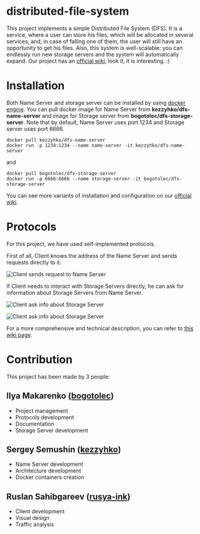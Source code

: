 # distributed-file-system

This project implements a simple Distributed File System (DFS). It is a service, where a user can store his files, which will be allocated in several services, and, in case of falling one of them, the user will still have an opportunity to get his files. Also, this system is well-scalable: you can endlessly run new storage servers and the system will automatically expand. Our project has an [official wiki](https://github.com/kezzyhko/distributed-file-system/wiki), look it, it is interesting. :)

# Installation

Both Name Server and storage server can be installed by using [docker engine](https://docs.docker.com/engine/install/). You can pull docker image for Name Server from **kezzyhko/dfs-name-server** and image for Storage server from **bogotolec/dfs-storage-server**. Note that by default, Name Server uses port 1234 and Storage server uses port 6666.

```
docker pull kezzyhko/dfs-name-server
docker run -p 1234:1234 --name name-server -it kezzyhko/dfs-name-server
```

and

```
docker pull bogotolec/dfs-storage-server
docker run -p 6666:6666 --name storage-server -it bogotolec/dfs-storage-server
```
You can see more variants of installation and configuration on our [official wiki](https://github.com/kezzyhko/distributed-file-system/wiki/Servers-installation).

# Protocols

For this project, we have used self-implemented protocols. 

First of all, Client knows the address of the Name Server and sends requests directly to it.

![Client sends request to Name Server](https://github.com/kezzyhko/distributed-file-system/wiki/images/NCC_1.png)

If Client needs to interact with Storage Servers directly, he can ask for information about Storage Servers from Name Server.

![Client ask info about Storage Server](https://github.com/kezzyhko/distributed-file-system/wiki/images/CSC_1.png)

![Client ask info about Storage Server](https://github.com/kezzyhko/distributed-file-system/wiki/images/CSC_2.png)

For a more comprehensive and technical description, you can refer to [this wiki page](https://github.com/kezzyhko/distributed-file-system/wiki/Protocols).

# Contribution

This project has been made by 3 people:

## Ilya Makarenko ([bogotolec](https://github.com/bogotolec))

 - Project management
 - Protocols development
 - Documentation
 - Storage Server development

## Sergey Semushin ([kezzyhko](https://github.com/kezzyhko))

 - Name Server development
 - Architecture development
 - Docker containers creation

## Ruslan Sahibgareev ([rusya-ink](https://github.com/rusya-ink))

 - Client development
 - Visual design
 - Traffic analysis
